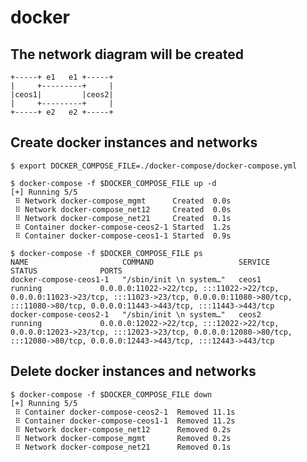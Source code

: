 docker
======

The network diagram will be created
-----------------------------------
```
+-----+ e1   e1 +-----+
|     +---------+     |
|ceos1|         |ceos2|
|     +---------+     |
+-----+ e2   e2 +-----+
```

Create docker instances and networks
------------------------------------
```
$ export DOCKER_COMPOSE_FILE=./docker-compose/docker-compose.yml 

$ docker-compose -f $DOCKER_COMPOSE_FILE up -d
[+] Running 5/5
 ⠿ Network docker-compose_mgmt      Created  0.0s
 ⠿ Network docker-compose_net12     Created  0.0s
 ⠿ Network docker-compose_net21     Created  0.1s
 ⠿ Container docker-compose-ceos2-1 Started  1.2s
 ⠿ Container docker-compose-ceos1-1 Started  0.9s

$ docker-compose -f $DOCKER_COMPOSE_FILE ps
NAME                     COMMAND                   SERVICE             STATUS              PORTS
docker-compose-ceos1-1   "/sbin/init \n system…"   ceos1               running             0.0.0.0:11022->22/tcp, :::11022->22/tcp, 0.0.0.0:11023->23/tcp, :::11023->23/tcp, 0.0.0.0:11080->80/tcp, :::11080->80/tcp, 0.0.0.0:11443->443/tcp, :::11443->443/tcp
docker-compose-ceos2-1   "/sbin/init \n system…"   ceos2               running             0.0.0.0:12022->22/tcp, :::12022->22/tcp, 0.0.0.0:12023->23/tcp, :::12023->23/tcp, 0.0.0.0:12080->80/tcp, :::12080->80/tcp, 0.0.0.0:12443->443/tcp, :::12443->443/tcp
```

Delete docker instances and networks
------------------------------------
```
$ docker-compose -f $DOCKER_COMPOSE_FILE down
[+] Running 5/5
 ⠿ Container docker-compose-ceos2-1  Removed 11.1s
 ⠿ Container docker-compose-ceos1-1  Removed 11.2s
 ⠿ Network docker-compose_net12      Removed 0.2s
 ⠿ Network docker-compose_mgmt       Removed 0.2s
 ⠿ Network docker-compose_net21      Removed 0.1s
```
